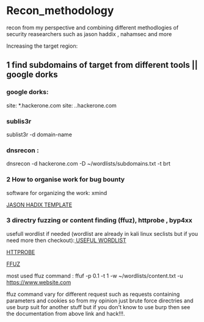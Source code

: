 # Recon_methodology 
recon from my perspective and  combining different methodlogies of security reasearchers such as jason haddix , nahamsec and more


Increasing the target region:

##  1 find subdomains of target from different tools || google dorks  

### google dorks:

site: *.hackerone.com
site: *.*.hackerone.com

### sublis3r
sublist3r -d domain-name

### dnsrecon :

dnsrecon -d hackerone.com -D ~/wordlists/subdomains.txt -t brt


###  2 How to organise work for bug bounty 

software for organizing the work: xmind

<a href="https://github.com/anurag708989/recon_methodology/blob/main/jasonHaddix_PentestingTemplate.xmind">JASON HADIX TEMPLATE</a>

### 3 directry fuzzing or content finding  (ffuz), httprobe , byp4xx 

usefull wordlist if needed (wordlist are already in kali linux seclists but if you need more then checkout):<a href="https://github.com/anurag708989/SecLists"> USEFUL WORDLIST </a>

<a href="https://github.com/tomnomnom/httprobe">HTTPROBE</a>

<a href="https://github.com/ffuf/ffuf">FFUZ</a>

most used ffuz command : ffuf -p 0.1 -t 1 -w ~/wordlists/content.txt -u https://www.website.com

ffuz command vary for different request such as requests containing parameters and cookies so 
from my opinion just brute force directries and use burp suit for another stuff but if you don't know to use burp then see the documentation from above link and hack!!!.


